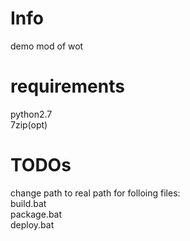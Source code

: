 # Info
demo mod of wot

# requirements
python2.7  
7zip(opt)

# TODOs
change path to real path for folloing files:  
build.bat   
package.bat  
deploy.bat
